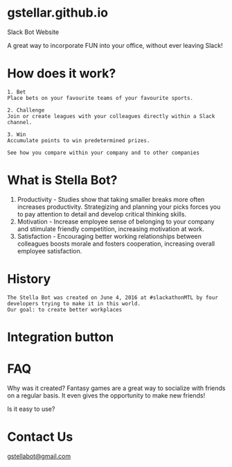 # gstellar.github.io
Slack Bot Website


  A great way to incorporate FUN into your office, without ever leaving Slack!
    
   # How does it work?
    
    1. Bet
    Place bets on your favourite teams of your favourite sports.
    
    2. Challenge
    Join or create leagues with your colleagues directly within a Slack channel.
    
    3. Win
    Accumulate points to win predetermined prizes.
    
    See how you compare within your company and to other companies
    
   # What is Stella Bot?
   1. Productivity - Studies show that taking smaller breaks more often increases productivity. Strategizing and planning your picks forces you to pay attention to detail and develop critical thinking skills. 
   2. Motivation - Increase employee sense of belonging to your company and stimulate friendly competition, increasing motivation at work.
   3. Satisfaction - Encouraging better working relationships between colleagues boosts morale and fosters cooperation, increasing overall employee satisfaction.
   
   # History
    The Stella Bot was created on June 4, 2016 at #slackathonMTL by four developers trying to make it in this world. 
    Our goal: to create better workplaces
    
   # Integration button
    
   # FAQ
   Why was it created?
   Fantasy games are a great way to socialize with friends on a regular basis. It even gives the opportunity to make new friends!
   
   Is it easy to use?
   
    
   # Contact Us
   gstellabot@gmail.com
    
